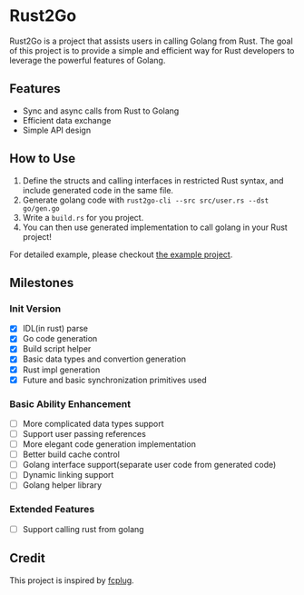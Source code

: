 # Rust2Go

Rust2Go is a project that assists users in calling Golang from Rust. The goal of this project is to provide a simple and efficient way for Rust developers to leverage the powerful features of Golang.

## Features

- Sync and async calls from Rust to Golang
- Efficient data exchange
- Simple API design

## How to Use

1. Define the structs and calling interfaces in restricted Rust syntax, and include generated code in the same file.
2. Generate golang code with `rust2go-cli --src src/user.rs --dst go/gen.go`
3. Write a `build.rs` for you project.
4. You can then use generated implementation to call golang in your Rust project!

For detailed example, please checkout [the example project](./example).

## Milestones
### Init Version
- [x] IDL(in rust) parse
- [x] Go code generation
- [x] Build script helper
- [x] Basic data types and convertion generation
- [x] Rust impl generation
- [x] Future and basic synchronization primitives used

### Basic Ability Enhancement
- [ ] More complicated data types support
- [ ] Support user passing references
- [ ] More elegant code generation implementation
- [ ] Better build cache control
- [ ] Golang interface support(separate user code from generated code)
- [ ] Dynamic linking support
- [ ] Golang helper library

### Extended Features
- [ ] Support calling rust from golang

## Credit
This project is inspired by [fcplug](https://github.com/andeya/fcplug).
